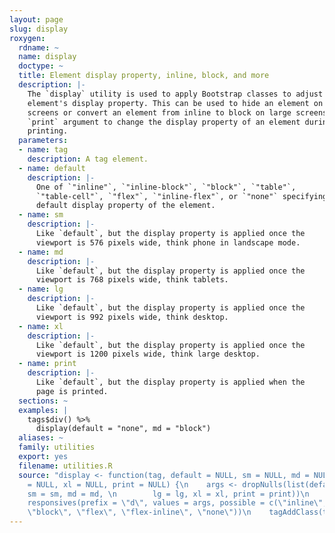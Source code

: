 ```yaml
---
layout: page
slug: display
roxygen:
  rdname: ~
  name: display
  doctype: ~
  title: Element display property, inline, block, and more
  description: |-
    The `display` utility is used to apply Bootstrap classes to adjust a tag
    element's display property. This can be used to hide an element on small
    screens or convert an element from inline to block on large screens. Use the
    `print` argument to change the display property of an element during
    printing.
  parameters:
  - name: tag
    description: A tag element.
  - name: default
    description: |-
      One of `"inline"`, `"inline-block"`, `"block"`, `"table"`,
      `"table-cell"`, `"flex"`, `"inline-flex"`, or `"none"` specifying the
      default display property of the element.
  - name: sm
    description: |-
      Like `default`, but the display property is applied once the
      viewport is 576 pixels wide, think phone in landscape mode.
  - name: md
    description: |-
      Like `default`, but the display property is applied once the
      viewport is 768 pixels wide, think tablets.
  - name: lg
    description: |-
      Like `default`, but the display property is applied once the
      viewport is 992 pixels wide, think desktop.
  - name: xl
    description: |-
      Like `default`, but the display property is applied once the
      viewport is 1200 pixels wide, think large desktop.
  - name: print
    description: |-
      Like `default`, but the display property is applied when the
      page is printed.
  sections: ~
  examples: |
    tags$div() %>%
      display(default = "none", md = "block")
  aliases: ~
  family: utilities
  export: yes
  filename: utilities.R
  source: "display <- function(tag, default = NULL, sm = NULL, md = NULL, \n    lg
    = NULL, xl = NULL, print = NULL) {\n    args <- dropNulls(list(default = default,
    sm = sm, md = md, \n        lg = lg, xl = xl, print = print))\n    classes <-
    responsives(prefix = \"d\", values = args, possible = c(\"inline\", \n        \"inline-block\",
    \"block\", \"flex\", \"flex-inline\", \"none\"))\n    tagAddClass(tag, classes)\n}"
---
```

